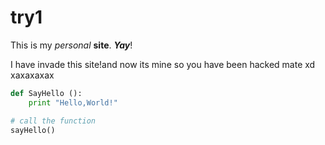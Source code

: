 # try1

This is my _personal_ **site**. _**Yay**_!

I have invade this site!and now its mine 
so you have been hacked mate xd xaxaxaxax

```python
def SayHello ():
    print "Hello,World!"

# call the function
sayHello()
```

